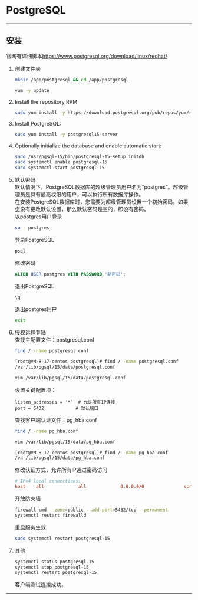 # PostgreSQL

---

## 安装

官网有详细脚本<https://www.postgresql.org/download/linux/redhat/>

1. 创建文件夹

   ```bash
   mkdir /app/postgresql && cd /app/postgresql
   ```

   ```bash
   yum -y update
   ```

2. Install the repository RPM:

   ```bash
   sudo yum install -y https://download.postgresql.org/pub/repos/yum/reporpms/EL-7-x86_64/pgdg-redhat-repo-latest.noarch.rpm
   ```

3. Install PostgreSQL:

   ```bash
   sudo yum install -y postgresql15-server
   ```

4. Optionally initialize the database and enable automatic start:

   ```bash
   sudo /usr/pgsql-15/bin/postgresql-15-setup initdb
   sudo systemctl enable postgresql-15
   sudo systemctl start postgresql-15
   ```

5. 默认密码  
   默认情况下，PostgreSQL数据库的超级管理员用户名为“postgres”。超级管理员是具有最高权限的用户，可以执行所有数据库操作。  
   在安装PostgreSQL数据库时，您需要为超级管理员设置一个初始密码。如果您没有更改默认设置，那么默认密码是空的，即没有密码。  
   以postgres用户登录

   ```bash
   su - postgres
   ```

   登录PostgreSQL

   ```bash
   psql
   ```

   修改密码

   ```sql
   ALTER USER postgres WITH PASSWORD '新密码';
   ```

   退出PostgreSQL

   ```sql
   \q
   ```

   退出postgres用户

   ```bash
   exit
   ```

6. 授权远程登陆  
   查找主配置文件：postgresql.conf

   ```bash
   find / -name postgresql.conf
   ```

   ```bash
   [root@VM-8-17-centos postgresql]# find / -name postgresql.conf
   /var/lib/pgsql/15/data/postgresql.conf
   ```

    ```bash
    vim /var/lib/pgsql/15/data/postgresql.conf
    ```

   设置关键配置项：

   ```properties
   listen_addresses = '*'  # 允许所有IP连接
   port = 5432            # 默认端口
   ```

   查找客户端认证文件：pg_hba.conf

   ```bash
   find / -name pg_hba.conf
   ```

   ```bash
   vim /var/lib/pgsql/15/data/pg_hba.conf
   ```

   ```bash
   [root@VM-8-17-centos postgresql]# find / -name pg_hba.conf
   /var/lib/pgsql/15/data/pg_hba.conf
   ```

   修改认证方式，允许所有IP通过密码访问

   ```conf
   # IPv4 local connections:
   host    all             all             0.0.0.0/0               scram-sha-256
   ```

   开放防火墙

   ```bash
   firewall-cmd --zone=public --add-port=5432/tcp --permanent
   systemctl restart firewalld
   ```

   重启服务生效

   ```bash
   sudo systemctl restart postgresql-15
   ```

7. 其他

   ```bash
   systemctl status postgresql-15
   systemctl stop postgresql-15
   systemctl restart postgresql-15
   ```

   客户端测试连接成功。

---